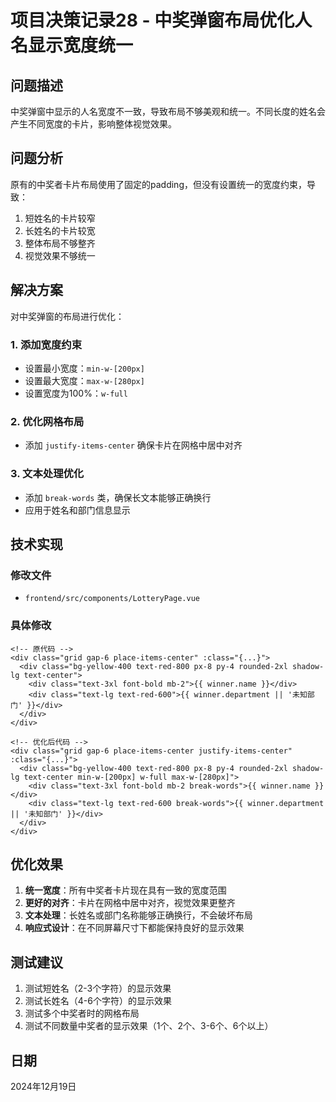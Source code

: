 # 项目决策记录28 - 中奖弹窗布局优化人名显示宽度统一

## 问题描述
中奖弹窗中显示的人名宽度不一致，导致布局不够美观和统一。不同长度的姓名会产生不同宽度的卡片，影响整体视觉效果。

## 问题分析
原有的中奖者卡片布局使用了固定的padding，但没有设置统一的宽度约束，导致：
1. 短姓名的卡片较窄
2. 长姓名的卡片较宽
3. 整体布局不够整齐
4. 视觉效果不够统一

## 解决方案
对中奖弹窗的布局进行优化：

### 1. 添加宽度约束
- 设置最小宽度：`min-w-[200px]`
- 设置最大宽度：`max-w-[280px]`
- 设置宽度为100%：`w-full`

### 2. 优化网格布局
- 添加 `justify-items-center` 确保卡片在网格中居中对齐

### 3. 文本处理优化
- 添加 `break-words` 类，确保长文本能够正确换行
- 应用于姓名和部门信息显示

## 技术实现

### 修改文件
- `frontend/src/components/LotteryPage.vue`

### 具体修改
```vue
<!-- 原代码 -->
<div class="grid gap-6 place-items-center" :class="{...}">
  <div class="bg-yellow-400 text-red-800 px-8 py-4 rounded-2xl shadow-lg text-center">
    <div class="text-3xl font-bold mb-2">{{ winner.name }}</div>
    <div class="text-lg text-red-600">{{ winner.department || '未知部门' }}</div>
  </div>
</div>

<!-- 优化后代码 -->
<div class="grid gap-6 place-items-center justify-items-center" :class="{...}">
  <div class="bg-yellow-400 text-red-800 px-8 py-4 rounded-2xl shadow-lg text-center min-w-[200px] w-full max-w-[280px]">
    <div class="text-3xl font-bold mb-2 break-words">{{ winner.name }}</div>
    <div class="text-lg text-red-600 break-words">{{ winner.department || '未知部门' }}</div>
  </div>
</div>
```

## 优化效果
1. **统一宽度**：所有中奖者卡片现在具有一致的宽度范围
2. **更好的对齐**：卡片在网格中居中对齐，视觉效果更整齐
3. **文本处理**：长姓名或部门名称能够正确换行，不会破坏布局
4. **响应式设计**：在不同屏幕尺寸下都能保持良好的显示效果

## 测试建议
1. 测试短姓名（2-3个字符）的显示效果
2. 测试长姓名（4-6个字符）的显示效果
3. 测试多个中奖者时的网格布局
4. 测试不同数量中奖者的显示效果（1个、2个、3-6个、6个以上）

## 日期
2024年12月19日